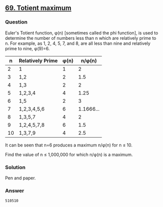 ## **[69. Totient maximum](https://projecteuler.net/problem=69)**

### Question
Euler's Totient function, φ(n) [sometimes called the phi function], 
is used to determine the number of numbers less than n which are relatively prime to n. 
For example, as 1, 2, 4, 5, 7, and 8, are all less than nine and relatively prime to nine, φ(9)=6.

| n  | Relatively Prime | φ(n) | n/φ(n)    |
|----|------------------|------|-----------|
| 2  |         1        |   1  |     2     |
| 3  |        1,2       |   2  |    1.5    |
| 4  |        1,3       |   2  |     2     |
| 5  |      1,2,3,4     |   4  |    1.25   |
| 6  |        1,5       |   2  |     3     |
| 7  |    1,2,3,4,5,6   |   6  | 1.1666... |
| 8  |      1,3,5,7     |   4  |     2     |
| 9  |    1,2,4,5,7,8   |   6  |    1.5    |
| 10 |      1,3,7,9     |   4  |    2.5    |

It can be seen that n=6 produces a maximum n/φ(n) for n ≤ 10.

Find the value of n ≤ 1,000,000 for which n/φ(n) is a maximum.

### Solution
Pen and paper.

### Answer
`510510`
